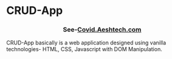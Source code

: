 # CRUD-App
<h3 align="center">See-<a href="http://covid.aeshtech.com/" title="Covid !9 India Tracker">Covid.Aeshtech.com</a></h3>
CRUD-App basically is a web application designed using vanilla technologies- HTML, CSS, Javascript with DOM Manipulation. 

